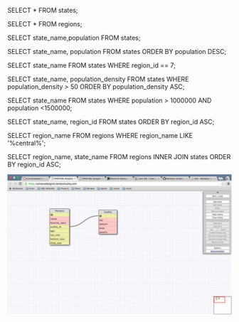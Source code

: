 <!-- Release 5 -->
<!-- #1 -->
SELECT  * FROM states;
<!-- #2 -->
SELECT * FROM regions;
<!-- #3 -->
SELECT state_name,population FROM states;
<!-- 4 -->
SELECT state_name, population FROM states
ORDER BY population DESC;
<!-- 5 -->
SELECT state_name FROM states WHERE region_id == 7;
<!-- 6 -->
SELECT state_name, population_density FROM states WHERE population_density > 50
ORDER BY population_density ASC;
<!-- 7 -->
SELECT state_name FROM states WHERE population > 1000000 AND population <1500000;
<!-- 8 -->
SELECT state_name, region_id FROM states
ORDER BY region_id ASC;
<!-- 9 -->
SELECT region_name FROM regions WHERE region_name LIKE '%central%';
<!-- 10 - Return to -->
SELECT region_name, state_name FROM regions INNER JOIN states ORDER BY region_id ASC;

<!-- Release 6 - Schema Design -->
![Schema Design](screen_shot.png)

<!-- Reflection -->

<!-- What are databases for? -->
<!-- Databases are storage containers for data information and allow info to easily be accessed, managed and updated. They hold information and allow developers to query information using SQL. It is imperative that information is not repeated within databases, so they often provide constraints for data input. -->

<!-- What is a one-to-many relationship? -->
<!-- When one form of data has a relationship to another form and "belongs" to that other form, it is a one-to-many relationship. If you can fill in the statement "__ belongs to a __," the relationship of the first blank to the second is one to many.  For example, Wisconsin only belongs to the East North Central Region. The East North Central Region has many states. Because these two things have a one-to-many relationship, it makes far more sense to separate them into two tables.  -->

<!-- What is a primary key? What is a foreign key? How can you determine which is which? -->
<!-- A primary key, also called a primary keyword, is a key in a relational database that is unique for each record. It is a unique identifier, such as a driver license number, telephone number (including area code), or vehicle identification number (VIN). A relational database must always have one and only one primary key. Primary keys typically appear as columns in relational database tables. -->
<!-- A foreign key is a field in one table that uniquely identifies a row of another table. The foreign key is defined in a second table, but it refers to the primary key in the first table. For instance, a table called "Employee" has a primary key called "employee_id". Another table called "Employee Details" has a foreign key which references "employee_id" in order to uniquely identify the relationship between both the tables. -->

<!-- How can you select information out of a SQL database? What are some general guidelines for that? -->
<!-- There is a list of commands in SQL that enable someone to select information from a database. SELECT is the primary command that allows for specifications. From there, a developer can adjust their search using other commands and oeprators, like ORDER BY, ASC, DESC, <, >, =, etc. -->
